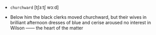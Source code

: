 - `churchward` [tʃɜːtʃ wɔːd]



-  Below him the black clerks moved churchward, but their wives in brilliant afternoon dresses of blue and cerise aroused no interest in Wilson —— the heart of the matter